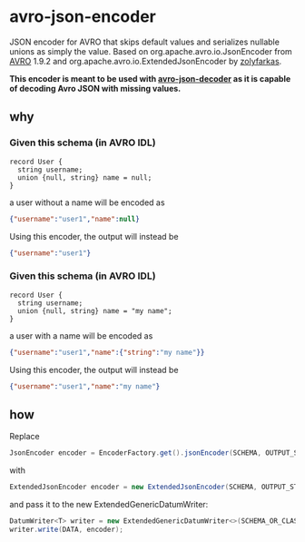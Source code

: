 # avro-json-encoder
JSON encoder for AVRO that skips default values and serializes nullable unions as simply the value. Based on org.apache.avro.io.JsonEncoder from <a href="https://github.com/apache/avro">AVRO</a> 1.9.2 and org.apache.avro.io.ExtendedJsonEncoder by <a href="https://github.com/zolyfarkas/avro">zolyfarkas</a>.

**This encoder is meant to be used with <a href="https://github.com/Celos/avro-json-decoder">avro-json-decoder</a> as it is capable of decoding Avro JSON with missing values.**

## why

### Given this schema (in AVRO IDL)

```
record User {
  string username;
  union {null, string} name = null;
}
```
a user without a name will be encoded as
```json
{"username":"user1","name":null}
```
Using this encoder, the output will instead be
```json
{"username":"user1"}
```

### Given this schema (in AVRO IDL)

```
record User {
  string username;
  union {null, string} name = "my name";
}
```
a user with a name will be encoded as
```json
{"username":"user1","name":{"string":"my name"}}
```
Using this encoder, the output will instead be
```json
{"username":"user1","name":"my name"}
```

## how

Replace

```java
JsonEncoder encoder = EncoderFactory.get().jsonEncoder(SCHEMA, OUTPUT_STREAM);
```
with
```java
ExtendedJsonEncoder encoder = new ExtendedJsonEncoder(SCHEMA, OUTPUT_STREAM);
```
and pass it to the new ExtendedGenericDatumWriter:
```java
DatumWriter<T> writer = new ExtendedGenericDatumWriter<>(SCHEMA_OR_CLASS);
writer.write(DATA, encoder);
```
